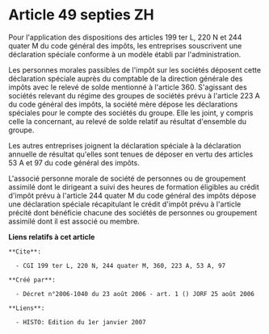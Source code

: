 # Article 49 septies ZH

Pour l'application des dispositions des articles 199 ter L, 220 N et 244 quater M du code général des impôts, les entreprises
souscrivent une déclaration spéciale conforme à un modèle établi par l'administration.

Les personnes morales passibles de l'impôt sur les sociétés déposent cette déclaration spéciale auprès du comptable de la
direction générale des impôts avec le relevé de solde mentionné à l'article 360. S'agissant des sociétés relevant du régime
des groupes de sociétés prévu à l'article 223 A du code général des impôts, la société mère dépose les déclarations spéciales
pour le compte des sociétés du groupe. Elle les joint, y compris celle la concernant, au relevé de solde relatif au résultat
d'ensemble du groupe.

Les autres entreprises joignent la déclaration spéciale à la déclaration annuelle de résultat qu'elles sont tenues de déposer
en vertu des articles 53 A et 97 du code général des impôts.

L'associé personne morale de société de personnes ou de groupement assimilé dont le dirigeant a suivi des heures de formation
éligibles au crédit d'impôt prévu à l'article 244 quater M du code général des impôts dépose une déclaration spéciale
récapitulant le crédit d'impôt prévu à l'article précité dont bénéficie chacune des sociétés de personnes ou groupement
assimilé dont il est associé ou membre.

**Liens relatifs à cet article**

	**Cite**:

	  - CGI 199 ter L, 220 N, 244 quater M, 360, 223 A, 53 A, 97

	**Créé par**:

	  - Décret n°2006-1040 du 23 août 2006 - art. 1 () JORF 25 août 2006

	**Liens**:

	  - HISTO: Edition du 1er janvier 2007
